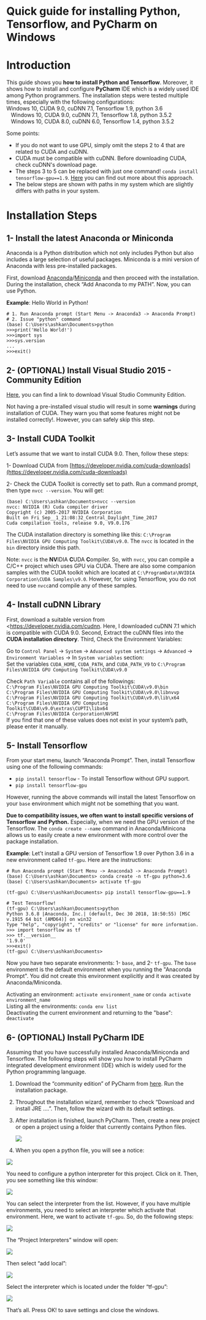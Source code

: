 # Quick guide for installing Python, Tensorflow, and PyCharm on Windows

# Introduction

This guide shows you **how to install Python and Tensorflow**. Moreover, it shows how to install and configure **PyCharm** IDE which is a widely used IDE among Python programmers. The installation steps were tested multiple times, especially with the following configurations:<br>   Windows 10, CUDA 9.0, cuDNN 7.1, Tensorflow 1.9, python 3.6<br>&nbsp;&nbsp;&nbsp;Windows 10, CUDA 9.0, cuDNN 7.1, Tensorflow 1.8, python 3.5.2<br>
&nbsp;&nbsp;&nbsp;Windows 10, CUDA 8.0, cuDNN 6.0, Tensorflow 1.4, python 3.5.2<br>

Some points:<br>

- If you do not want to use GPU, simply omit the steps 2 to 4 that are related to CUDA and cuDNN.
- CUDA must be compatible with cuDNN. Before downloading CUDA, check cuDNN's download page.
- The steps 3 to 5 can be replaced with just one command! `conda install tensorflow-gpu==1.9`. [Here](<https://towardsdatascience.com/tensorflow-gpu-installation-made-easy-use-conda-instead-of-pip-52e5249374bc>) you can find out more about this approach.
- The below steps are shown with paths in my system which are slightly differs with paths in your system.


# Installation Steps

## 1- Install the latest Anaconda or Miniconda

Anaconda is a Python distribution which not only includes Python but also includes a large selection of useful packages. Miniconda is a mini version of Anaconda with less pre-installed packages.

First, download [Anaconda](https://www.anaconda.com/distribution/)/[Miniconda](https://docs.conda.io/en/latest/miniconda.html) and then proceed with the installation. During the installation, check “Add Anaconda to my PATH”. Now, you can use Python.

**Example**: Hello World in Python!

```
# 1. Run Anaconda prompt (Start Menu -> Anaconda3 -> Anaconda Prompt)
# 2. Issue "python" command
(base) C:\Users\ashkan\Documents>python
>>>print('Hello World!')
>>>import sys
>>>sys.version
...
>>>exit()
```

## 2- (OPTIONAL) Install Visual Studio 2015 - Community Edition

[Here](https://stackoverflow.com/questions/44290672/how-to-download-visual-studio-community-edition-2015-not-2017), you can find a link to download Visual Studio Community Edition.

Not having a pre-installed visual studio will result in some **warnings** during installation of CUDA. They warn you that some features might not be installed correctly!. However, you can safely skip this step.

## 3- Install CUDA Toolkit

Let’s assume that we want to install CUDA 9.0. Then, follow these steps:

1- Download CUDA from [https://developer.nvidia.com/cuda-downloads](https://developer.nvidia.com/cuda-downloads)

2- Check the CUDA Toolkit is correctly set to path. Run a command prompt, then type `nvcc --version`. You will get:

```
(base) C:\Users\ashkan\Documents>nvcc --version
nvcc: NVIDIA (R) Cuda compiler driver
Copyright (c) 2005-2017 NVIDIA Corporation
Built on Fri_Sep__1_21:08:32_Central_Daylight_Time_2017
Cuda compilation tools, release 9.0, V9.0.176
```

The CUDA installation directory is something like this: `C:\Program Files\NVIDIA GPU Computing Toolkit\CUDA\v9.0`. The `nvcc` is located in the `bin` directory inside this path. 

Note: `nvcc` is the **NV**IDIA **C**UDA **C**ompiler. So, with `nvcc`, you can compile a C/C++ project which uses GPU via CUDA. There are also some companion samples with the CUDA toolkit which are located at `C:\ProgramData\NVIDIA Corporation\CUDA Samples\v9.0`. However, for using Tensorflow, you do not need to use `nvcc`and compile any of these samples.

## 4- Install cuDNN Library

First, download a suitable version from <https://developer.nvidia.com/cudnn. Here, I downloaded cuDNN 7.1 which is compatible with CUDA 9.0. Second, Extract the cuDNN files into the **CUDA installation directory**. Third, Check the Environment Variables: 

Go to `Control Panel` -> `System` -> `Advanced system settings` -> `Advanced` -> `Environment Variables` -> In  `System variables` section:<br> Set the variables `CUDA_HOME`, `CUDA_PATH`, and `CUDA_PATH_V9` to `C:\Program Files\NVIDIA GPU Computing Toolkit\CUDA\v9.0`

Check `Path Variable` contains all of the followings:<br>`C:\Program Files\NVIDIA GPU Computing Toolkit\CUDA\v9.0\bin`<br>`C:\Program Files\NVIDIA GPU Computing Toolkit\CUDA\v9.0\libnvvp`<br>`C:\Program Files\NVIDIA GPU Computing Toolkit\CUDA\v9.0\lib\x64`<br>`C:\Program Files\NVIDIA GPU Computing Toolkit\CUDA\v9.0\extras\CUPTI\libx64`<br>`C:\Program Files\NVIDIA Corporation\NVSMI`<br>If you find that one of these values does not exist in your system’s path, please enter it manually.

## 5- Install Tensorflow

From your start menu, launch “Anaconda Prompt”. Then, install Tensorflow using one of the following commands:

- `pip install tensorflow` -  To install Tensorflow without GPU support.
- `pip install tensorflow-gpu`

However, running the above commands will install the latest Tensorflow on your `base` environment which might not be something that you want. 

**Due to compatibility issues, we often want to install specific versions of Tensorflow and Python.** Especially, when we need the GPU version of the Tensorflow. The `conda create --name` command in Anaconda/Minicona allows us to easily create a new environment with more control over the package installation.

**Example**: Let't install a GPU version of Tensorflow 1.9 over Python 3.6 in a new environment called `tf-gpu`. Here are the instructions:

```shell
# Run Anaconda prompt (Start Menu -> Anaconda3 -> Anaconda Prompt)
(base) C:\Users\ashkan\Documents> conda create -n tf-gpu python=3.6
(base) C:\Users\ashkan\Documents> activate tf-gpu

(tf-gpu) C:\Users\ashkan\Documents> pip install tensorflow-gpu==1.9

# Test Tensorflow!
(tf-gpu) C:\Users\ashkan\Documents>python
Python 3.6.8 |Anaconda, Inc.| (default, Dec 30 2018, 18:50:55) [MSC v.1915 64 bit (AMD64)] on win32
Type "help", "copyright", "credits" or "license" for more information.
>>> import tensorflow as tf
>>> tf.__version__
'1.9.0'
>>>exit()
(tf-gpu) C:\Users\ashkan\Documents>
```

Now you have two separate environments: 1- `base`, and 2- `tf-gpu`. The `base` environment is the default environment when you running the "Anaconda Prompt". You did not create this environment explicitly and it was created by Anaconda/Miniconda. 

Activating an environment: `activate environment_name` or `conda activate environment_name` <br>Listing all the environments:  `conda env list`<br>Deactivating the current environment and returning to the "base": `deactivate`

## 6- (OPTIONAL) Install PyCharm IDE

Assuming that you have successfully installed Anaconda/Miniconda and Tensorflow. The following steps will show you  how to install PyCharm integrated development environment (IDE) which is widely used for the Python programming language.

1. Download the “community edition” of PyCharm from [here](https://www.jetbrains.com/pycharm/download/#section=windows). Run the installation package.

2. Throughout the installation wizard, remember to check “Download and install JRE ….”. Then, follow the
   wizard with its default settings.

3. After installation is finished, launch PyCharm. Then, create a new project or open a project using a
   folder that currently contains Python files.

   ![](./pycharm-1.png)

4. When you open a python file, you will see a notice:

![](./pycharm-2.png)

You need to configure a python interpreter for this project. Click on it. Then, you see something like this window:

![](./pycharm-3.png)

You can select the interpreter from the list. However, if you have multiple environments, you need
to select an interpreter which activate that environment. Here, we want to activate  `tf-gpu`. So, do the following steps:

![](./pycharm-4.png)

The “Project Interpreters” window will open:

![](./pycharm-5.png)

Then select “add local”:

![](./pycharm-6.png)

Select the interpreter which is located under the folder “tf-gpu”:

![](./pycharm-7.png)

That’s all. Press OK! to save settings and close the windows.
